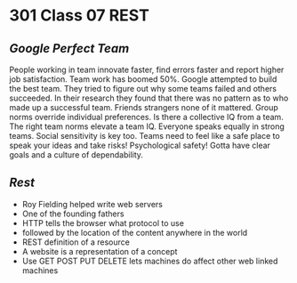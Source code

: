# 301 Class 07 REST

## <i>Google Perfect Team</i>

People working in team innovate faster, find errors faster and report higher job satisfaction. Team work has boomed 50%. Google attempted to build the best team. They tried to figure out why some teams failed and others succeeded. In their research they found that there was no pattern as to who made up a successful team. Friends strangers none of it mattered. Group norms override individual preferences. Is there a collective IQ from a team.
The right team norms elevate a team IQ. Everyone speaks equally in strong teams. Social sensitivity is key too.
Teams need to feel like a safe place to speak your ideas and take risks! Psychological safety! Gotta have clear goals and a culture of dependability.

## <i>Rest</i>

- Roy Fielding helped write web servers
- One of the founding fathers
- HTTP tells the browser what protocol to use
- followed by the location of the content anywhere in the world
- REST definition of a resource
- A website is a representation of a concept
- Use GET POST PUT DELETE lets machines do affect other web linked machines
